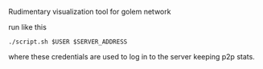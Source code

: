 Rudimentary visualization tool for golem network

run like this
```
./script.sh $USER $SERVER_ADDRESS
```
where these credentials are used to log in to the server keeping p2p stats.

